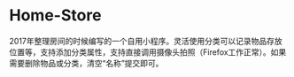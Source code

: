 # Home-Store
2017年整理房间的时候编写的一个自用小程序。灵活使用分类可以记录物品存放位置等，支持添加分类属性，支持直接调用摄像头拍照（Firefox工作正常）。如果需要删除物品或分类，清空“名称”提交即可。
